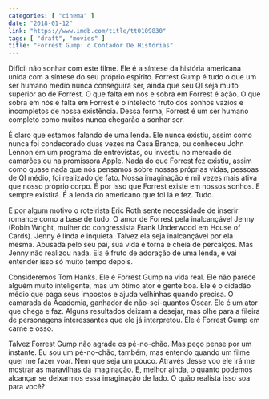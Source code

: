 ```yaml
---
categories: [ "cinema" ]
date: "2018-01-12"
link: "https://www.imdb.com/title/tt0109830"
tags: [ "draft", "movies" ]
title: "Forrest Gump: o Contador De Histórias"
---
```

Difícil não sonhar com este filme. Ele é a síntese da história americana unida com a síntese do seu próprio espírito. Forrest Gump é tudo o que um ser humano médio nunca conseguirá ser, ainda que seu QI seja muito superior ao de Forrest. O que falta em nós e sobra em Forrest é ação. O que sobra em nós e falta em Forrest é o intelecto fruto dos sonhos vazios e incompletos de nossa existência. Dessa forma, Forrest é um ser humano completo como muitos nunca chegarão a sonhar ser.

É claro que estamos falando de uma lenda. Ele nunca existiu, assim como nunca foi condecorado duas vezes na Casa Branca, ou conheceu John Lennon em um programa de entrevistas, ou investiu no mercado de camarões ou na promissora Apple. Nada do que Forrest fez existiu, assim como quase nada que nós pensamos sobre nossas próprias vidas, pessoas de QI médio, foi realizado de fato. Nossa imaginação é mil vezes mais ativa que nosso próprio corpo. É por isso que Forrest existe em nossos sonhos. E sempre existirá. É a lenda do americano que foi lá e fez. Tudo.

E por algum motivo o roteirista Eric Roth sente necessidade de inserir romance como a base de tudo. O amor de Forrest pela inalcançável Jenny (Robin Wright, mulher do congressista Frank Underwood em House of Cards). Jenny é linda e inquieta. Talvez ela seja inalcançável por ela mesma. Abusada pelo seu pai, sua vida é torna e cheia de percalços. Mas Jenny não realizou nada. Ela é fruto de adoração de uma lenda, e vai entender isso só muito tempo depois.

Consideremos Tom Hanks. Ele é Forrest Gump na vida real. Ele não parece alguém muito inteligente, mas um ótimo ator e gente boa. Ele é o cidadão médio que paga seus impostos e ajuda velhinhas quando precisa. O camarada da Academia, ganhador de não-sei-quantos Oscar. Ele é um ator que chega e faz. Alguns resultados deixam a desejar, mas olhe para a fileira de personagens interessantes que ele já interpretou. Ele é Forrest Gump em carne e osso.

Talvez Forrest Gump não agrade os pé-no-chão. Mas peço pense por um instante. Eu sou um pé-no-chão, também, mas entendo quando um filme quer me fazer voar. Nem que seja um pouco. Através desse voo ele irá me mostrar as maravilhas da imaginação. E, melhor ainda, o quanto podemos alcançar se deixarmos essa imaginação de lado. O quão realista isso soa para você?
